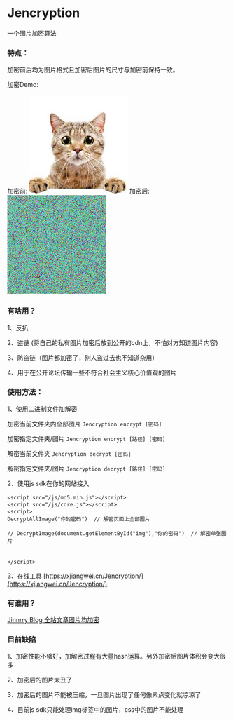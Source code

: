 # Jencryption

一个图片加密算法

### 特点：

加密前后均为图片格式且加密后图片的尺寸与加密前保持一致。

加密Demo:

加密前: ![befo](docs/img.jpeg)  加密后: ![after](docs/encryption.png)

### 有啥用？

1、反扒

2、盗链 (将自己的私有图片加密后放到公开的cdn上，不怕对方知道图片内容)

3、防盗链（图片都加密了，别人盗过去也不知道杂用）

4、用于在公开论坛传输一些不符合社会主义核心价值观的图片

### 使用方法：

1、使用二进制文件加解密

加密当前文件夹内全部图片 `Jencryption encrypt [密码]`

加密指定文件夹/图片 `Jencryption encrypt [路径] [密码]`

解密当前文件夹 `Jencryption decrypt [密码]`

解密指定文件夹/图片 `Jencryption decrypt [路径] [密码] `

2、使用js sdk在你的网站接入

```
<script src="/js/md5.min.js"></script>
<script src="/js/core.js"></script>
<script>
DecryptAllImage("你的密码")  // 解密页面上全部图片

// DecryptImage(document.getElementById("img"),"你的密码")  // 解密单张图片


</script>
```

3、在线工具 [https://xjiangwei.cn/Jencryption/](https://xjiangwei.cn/Jencryption/)

### 有谁用？

[Jinnrry Blog 全站文章图片均加密 ](https://xjiangwei.cn)


### 目前缺陷

1、加密性能不够好，加解密过程有大量hash运算。另外加密后图片体积会变大很多

2、加密后的图片太丑了

3、加密后的图片不能被压缩，一旦图片出现了任何像素点变化就凉凉了

4、目前js sdk只能处理img标签中的图片，css中的图片不能处理

